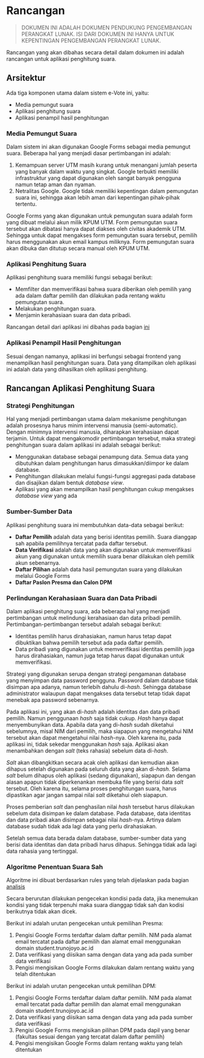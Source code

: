 # Rancangan

> DOKUMEN INI ADALAH DOKUMEN PENDUKUNG PENGEMBANGAN PERANGKAT LUNAK.
> ISI DARI DOKUMEN INI HANYA UNTUK KEPENTINGAN PENGEMBANGAN PERANGKAT LUNAK.

Rancangan yang akan dibahas secara detail dalam dokumen ini adalah rancangan
untuk aplikasi penghitung suara.

## Arsitektur

Ada tiga komponen utama dalam sistem e-Vote ini, yaitu:

- Media pemungut suara
- Aplikasi penghitung suara
- Aplikasi penampil hasil penghitungan

### Media Pemungut Suara

Dalam sistem ini akan digunakan Google Forms sebagai media pemungut suara.
Beberapa hal yang menjadi dasar pertimbangan ini adalah:

1. Kemampuan server UTM masih kurang untuk menangani jumlah peserta yang banyak
dalam waktu yang singkat. Google terbukti memiliki infrastruktur yang dapat 
digunakan oleh sangat banyak pengguna namun tetap aman dan nyaman.
2. Netralitas Google. Google tidak memiliki kepentingan dalam pemungutan suara
ini, sehingga akan lebih aman dari kepentingan pihak-pihak tertentu.

Google Forms yang akan digunakan untuk pemungutan suara adalah form yang dibuat
melalui akun milik KPUM UTM.
Form pemungutan suara tersebut akan dibatasi hanya dapat diakses oleh civitas
akademik UTM.
Sehingga untuk dapat mengakses form pemungutan suara tersebut, pemilih harus
menggunakan akun email kampus miliknya.
Form pemungutan suara akan dibuka dan ditutup secara manual oleh KPUM UTM.

### Aplikasi Penghitung Suara

Aplikasi penghitung suara memiliki fungsi sebagai berikut:

- Memfilter dan memverifikasi bahwa suara diberikan oleh pemilih yang ada
dalam daftar pemilih dan dilakukan pada rentang waktu pemungutan suara.
- Melakukan penghitungan suara.
- Menjamin kerahasiaan suara dan data pribadi.

Rancangan detail dari aplikasi ini dibahas pada bagian
[ini](#rancangan-aplikasi-penghitung-suara)

### Aplikasi Penampil Hasil Penghitungan

Sesuai dengan namanya, aplikasi ini berfungsi sebagai frontend yang menampilkan
hasil penghitungan suara.
Data yang ditampilkan oleh aplikasi ini adalah data yang dihasilkan oleh
aplikasi penghitung.

## Rancangan Aplikasi Penghitung Suara

### Strategi Penghitungan

Hal yang menjadi pertimbangan utama dalam mekanisme penghitungan adalah
prosesnya harus minim intervensi manusia (semi-automatic).
Dengan minimnya intervensi manusia, diharapkan kerahasiaan dapat terjamin.
Untuk dapat mengakomodir pertimbangan tersebut, maka strategi penghitungan suara
dalam aplikasi ini adalah sebagai berikut:

- Menggunakan database sebagai penampung data. Semua data yang dibutuhkan dalam
penghitungan harus dimasukkan/diimpor ke dalam database.
- Penghitungan dilakukan melalui fungsi-fungsi aggregasi pada database dan
disajikan dalam bentuk _database view_.
- Aplikasi yang akan menampilkan hasil penghitungan cukup mengakses
_database view_ yang ada

### Sumber-Sumber Data

Aplikasi penghitung suara ini membutuhkan data-data sebagai berikut:

- __Daftar Pemilih__ adalah data yang berisi identitas pemilih. Suara dianggap
sah apabila pemilihnya tercatat pada daftar tersebut.
- __Data Verifikasi__ adalah data yang akan digunakan untuk memverifikasi
akun yang digunakan untuk memilih suara benar dilakukan oleh pemilik akun
sebenarnya.
- __Daftar Pilihan__ adalah data hasil pemungutan suara yang dilakukan melalui
Google Forms
- __Daftar Paslon Presma dan Calon DPM__

### Perlindungan Kerahasiaan Suara dan Data Pribadi

Dalam aplikasi penghitung suara, ada beberapa hal yang menjadi pertimbangan
untuk melindungi kerahasiaan dan data pribadi pemilih.
Pertimbangan-pertimbangan tersebut adalah sebagai berikut:

- Identitas pemilih harus dirahasiakan, namun harus tetap dapat dibuktikan
bahwa pemilih tersebut ada pada daftar pemilih.
- Data pribadi yang digunakan untuk memverifikasi identitas pemilih juga harus
dirahasiakan, namun juga tetap harus dapat digunakan untuk memverifikasi.

Strategi yang digunakan serupa dengan strategi pengamanan database yang
menyimpan data password pengguna.
Password dalam database tidak disimpan apa adanya, namun terlebih dahulu
di-_hash_.
Sehingga database administrator walaupun dapat mengakses data tersebut tetap
tidak dapat menebak apa password sebenarnya.

Pada aplikasi ini, yang akan di-_hash_ adalah identitas dan data pribadi
pemilih.
Namun penggunaan _hash_ saja tidak cukup.
_Hash_ hanya dapat menyembunyikan data.
Apabila data yang di-_hash_ sudah diketahui sebelumnya, misal NIM dari pemilih,
maka siapapun yang mengetahui NIM tersebut akan dapat mengetahui nilai
_hash_-nya.
Oleh karena itu, pada aplikasi ini, tidak sekedar menggunakan _hash_ saja.
Aplikasi akan menambahkan dengan _salt_ (teks rahasia) sebelum data di-_hash_.

_Salt_ akan dibangkitkan secara acak oleh aplikasi dan kemudian akan dihapus
setelah digunakan pada seluruh data yang akan di-_hash_.
Selama _salt_ belum dihapus oleh aplikasi (sedang digunakan), siapapun dan
dengan alasan apapun tidak diperkenankan membuka file yang berisi data _salt_
tersebut.
Oleh karena itu, selama proses penghitungan suara, harus dipastikan agar jangan
sampai nilai _salt_ diketahui oleh siapapun.

Proses pemberian _salt_ dan penghasilan nilai _hash_ tersebut harus dilakukan
sebelum data disimpan ke dalam database.
Pada database, data identitas dan data pribadi akan disimpan sebagai nilai
_hash_-nya.
Artinya dalam database sudah tidak ada lagi data yang perlu dirahasiakan.

Setelah semua data berada dalam database, sumber-sumber data yang berisi data
identitas dan data pribadi harus dihapus.
Sehingga tidak ada lagi data rahasia yang tertinggal.

### Algoritme Penentuan Suara Sah

Algoritme ini dibuat berdasarkan rules yang telah dijelaskan pada bagian
[analisis](analisis#penentuan-suara-sah)

Secara berurutan dilakukan pengecekan kondisi pada data, jika menemukan kondisi
yang tidak terpenuhi maka suara dianggap tidak sah dan kodisi berikutnya tidak
akan dicek.

Berikut ini adalah urutan pengecekan untuk pemilihan Presma:

1. Pengisi Google Forms terdaftar dalam daftar pemilih. NIM pada alamat email
tercatat pada daftar pemilih dan alamat email menggunakan domain
student.trunojoyo.ac.id
2. Data verifikasi yang diisikan sama dengan data yang ada pada sumber data verifikasi
3. Pengisi mengisikan Google Forms dilakukan dalam rentang waktu yang telah ditentukan

Berikut ini adalah urutan pengecekan untuk pemilihan DPM:

1. Pengisi Google Forms terdaftar dalam daftar pemilih. NIM pada alamat email
tercatat pada daftar pemilih dan alamat email menggunakan domain
student.trunojoyo.ac.id
2. Data verifikasi yang diisikan sama dengan data yang ada pada sumber data verifikasi
3. Pengisi Google Forms mengisikan pilihan DPM pada dapil yang benar (fakultas sesuai dengan yang tercatat
dalam daftar pemilih)
4. Pengisi mengisikan Google Forms dalam rentang waktu yang telah ditentukan
